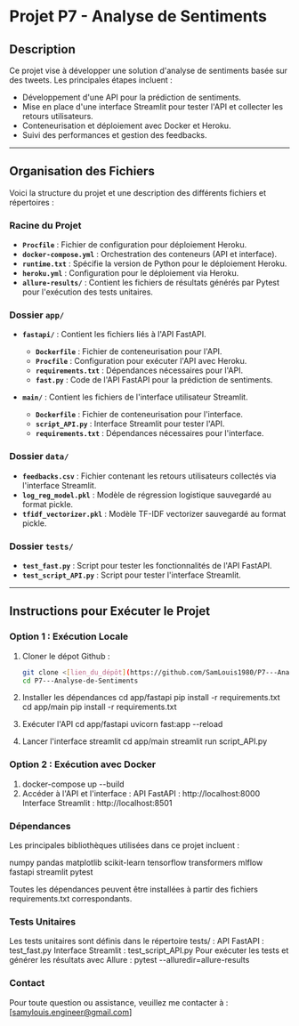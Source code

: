 # Projet P7 - Analyse de Sentiments

## Description
Ce projet vise à développer une solution d'analyse de sentiments basée sur des tweets. 
Les principales étapes incluent :
- Développement d'une API pour la prédiction de sentiments.
- Mise en place d'une interface Streamlit pour tester l'API et collecter les retours utilisateurs.
- Conteneurisation et déploiement avec Docker et Heroku.
- Suivi des performances et gestion des feedbacks.

---

## Organisation des Fichiers
Voici la structure du projet et une description des différents fichiers et répertoires :

### Racine du Projet
- **`Procfile`** : Fichier de configuration pour déploiement Heroku.
- **`docker-compose.yml`** : Orchestration des conteneurs (API et interface).
- **`runtime.txt`** : Spécifie la version de Python pour le déploiement Heroku.
- **`heroku.yml`** : Configuration pour le déploiement via Heroku.
- **`allure-results/`** : Contient les fichiers de résultats générés par Pytest pour l'exécution des tests unitaires.

### Dossier `app/`
- **`fastapi/`** : Contient les fichiers liés à l'API FastAPI.
  - **`Dockerfile`** : Fichier de conteneurisation pour l'API.
  - **`Procfile`** : Configuration pour exécuter l'API avec Heroku.
  - **`requirements.txt`** : Dépendances nécessaires pour l'API.
  - **`fast.py`** : Code de l'API FastAPI pour la prédiction de sentiments.

- **`main/`** : Contient les fichiers de l'interface utilisateur Streamlit.
  - **`Dockerfile`** : Fichier de conteneurisation pour l'interface.
  - **`script_API.py`** : Interface Streamlit pour tester l'API.
  - **`requirements.txt`** : Dépendances nécessaires pour l'interface.

### Dossier `data/`
- **`feedbacks.csv`** : Fichier contenant les retours utilisateurs collectés via l'interface Streamlit.
- **`log_reg_model.pkl`** : Modèle de régression logistique sauvegardé au format pickle.
- **`tfidf_vectorizer.pkl`** : Modèle TF-IDF vectorizer sauvegardé au format pickle.

### Dossier `tests/`
- **`test_fast.py`** : Script pour tester les fonctionnalités de l'API FastAPI.
- **`test_script_API.py`** : Script pour tester l'interface Streamlit.

---

## Instructions pour Exécuter le Projet

### Option 1 : Exécution Locale
1. Cloner le dépot Github :
   ```bash
   git clone <[lien_du_dépôt](https://github.com/SamLouis1980/P7---Analyse-de-Sentiments)>
   cd P7---Analyse-de-Sentiments

2. Installer les dépendances
   cd app/fastapi
   pip install -r requirements.txt
   cd app/main
   pip install -r requirements.txt

3. Exécuter l'API
   cd app/fastapi
   uvicorn fast:app --reload

4. Lancer l'interface streamlit
   cd app/main
   streamlit run script_API.py

### Option 2 : Exécution avec Docker
1. docker-compose up --build
2. Accéder à l'API et l'interface :
   API FastAPI : http://localhost:8000
   Interface Streamlit : http://localhost:8501

### Dépendances
Les principales bibliothèques utilisées dans ce projet incluent :

numpy
pandas
matplotlib
scikit-learn
tensorflow
transformers
mlflow
fastapi
streamlit
pytest

Toutes les dépendances peuvent être installées à partir des fichiers requirements.txt correspondants.

### Tests Unitaires
Les tests unitaires sont définis dans le répertoire tests/ :
API FastAPI : test_fast.py
Interface Streamlit : test_script_API.py
Pour exécuter les tests et générer les résultats avec Allure :
pytest --alluredir=allure-results

### Contact
Pour toute question ou assistance, veuillez me contacter à : [samylouis.engineer@gmail.com]
